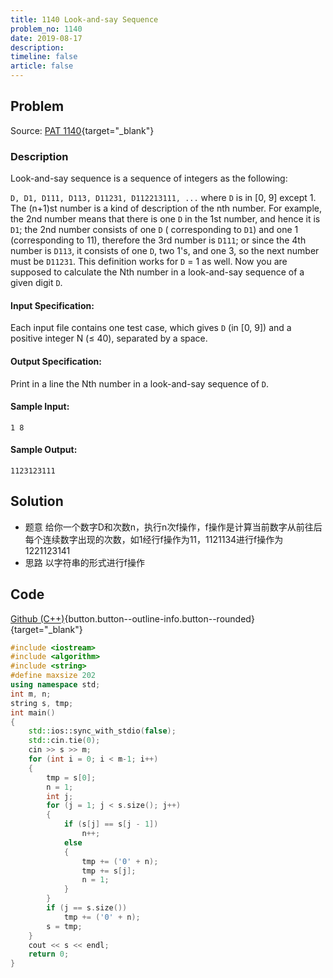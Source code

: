 ```yaml
---
title: 1140 Look-and-say Sequence
problem_no: 1140
date: 2019-08-17
description: 
timeline: false
article: false
---
```


<!--more-->

## Problem

Source: [PAT 1140](){target="_blank"}

### Description

Look-and-say sequence is a sequence of integers as the following:

`D, D1, D111, D113, D11231, D112213111, ...`
where `D` is in [0, 9] except 1. The (n+1)st number is a kind of description of the nth number. For example, the 2nd
number means that there is one `D` in the 1st number, and hence it is `D1`; the 2nd number consists of one `D` (
corresponding to `D1`) and one 1 (corresponding to 11), therefore the 3rd number is `D111`; or since the 4th number
is `D113`, it consists of one `D`, two 1's, and one 3, so the next number must be `D11231`. This definition works
for `D` = 1 as well. Now you are supposed to calculate the Nth number in a look-and-say sequence of a given digit `D`.

#### Input Specification:

Each input file contains one test case, which gives `D` (in [0, 9]) and a positive integer N (≤ 40), separated by a
space.

#### Output Specification:

Print in a line the Nth number in a look-and-say sequence of `D`.

#### Sample Input:

```
1 8
```

#### Sample Output:

```
1123123111
```

## Solution

- 题意 给你一个数字D和次数n，执行n次f操作，f操作是计算当前数字从前往后每个连续数字出现的次数，如1经行f操作为11，1121134进行f操作为1221123141
- 思路 以字符串的形式进行f操作

## Code

[Github (C++)](https://github.com/Alomerry/algorithm/blob/master/pat/a/){button.button--outline-info.button--rounded}{target="_blank"}


```cpp
#include <iostream>
#include <algorithm>
#include <string>
#define maxsize 202
using namespace std;
int m, n;
string s, tmp;
int main()
{
    std::ios::sync_with_stdio(false);
    std::cin.tie(0);
    cin >> s >> m;
    for (int i = 0; i < m-1; i++)
    {
        tmp = s[0];
        n = 1;
        int j;
        for (j = 1; j < s.size(); j++)
        {
            if (s[j] == s[j - 1])
                n++;
            else
            {
                tmp += ('0' + n);
                tmp += s[j];
                n = 1;
            }
        }
        if (j == s.size())
            tmp += ('0' + n);
        s = tmp;
    }
    cout << s << endl;
    return 0;
}
```
